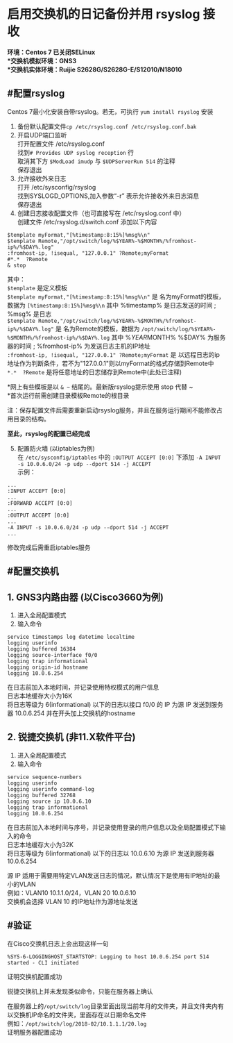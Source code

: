 # 启用交换机的日记备份并用 rsyslog 接收
**环境：Centos 7 已关闭SELinux**  
**\*交换机模拟环境：GNS3**  
**\*交换机实体环境：Ruijie S2628G/S2628G-E/S12010/N18010**

## #配置rsyslog
Centos 7最小化安装自带rsyslog。若无，可执行 `yum install rsyslog` 安装  
1. 备份默认配置文件`cp /etc/rsyslog.conf /etc/rsyslog.conf.bak`
2. 开启UDP端口监听  
打开配置文件 /etc/rsyslog.conf  
找到`# Provides UDP syslog reception` 行  
取消其下方 `$ModLoad imudp` 与 `$UDPServerRun 514` 的注释  
保存退出
3. 允许接收外来日志  
打开 /etc/sysconfig/rsyslog  
找到SYSLOGD_OPTIONS,加入参数“-r” 表示允许接收外来日志消息  
保存退出  
4. 创建日志接收配置文件（也可直接写在 /etc/rsyslog.conf 中）  
创建文件 /etc/rsyslog.d/switch.conf 添加以下内容  
```
$template myFormat,"[%timestamp:8:15%]%msg%\n"
$template Remote,"/opt/switch/log/%$YEAR%-%$MONTH%/%fromhost-ip%/%$DAY%.log"
:fromhost-ip, !isequal, "127.0.0.1" ?Remote;myFormat
#*.*  ?Remote
& stop
```
其中：  
`$template` 是定义模板  
`$template myFormat,"[%timestamp:8:15%]%msg%\n"` 是 名为myFormat的模板，数据为 `[%timestamp:8:15%]%msg%\n` 其中 %timestamp% 是日志发送的时间 ; %msg% 是日志  
`$template Remote,"/opt/switch/log/%$YEAR%-%$MONTH%/%fromhost-ip%/%$DAY%.log"` 是 名为Remote的模板，数据为 `/opt/switch/log/%$YEAR%-%$MONTH%/%fromhost-ip%/%$DAY%.log` 其中 %$YEAR% %$MONTH% %$DAY% 为服务器的时间 ; %fromhost-ip% 为发送日志主机的IP地址  
`:fromhost-ip, !isequal, "127.0.0.1" ?Remote;myFormat` 是 以远程日志的ip地址作为判断条件，若不为"127.0.0.1"则以myFormat的格式存储到Remote中  
`*.*  ?Remote` 是将任意地址的日志储存到Remote中(此处已注释)

\*网上有些模板是以 `& ~` 结尾的。最新版rsyslog提示使用 stop 代替 ~  
\*首次运行前需创建目录模板Remote的根目录  

注：保存配置文件后需要重新启动rsyslog服务，并且在服务运行期间不能修改占用目录的结构。

**至此，rsyslog的配置已经完成**

5. 配置防火墙 (以iptables为例)  
在 `/etc/sysconfig/iptables` 中的 `:OUTPUT ACCEPT [0:0]` 下添加 `-A INPUT -s 10.0.6.0/24 -p udp --dport 514 -j ACCEPT`  
示例：
```
...
:INPUT ACCEPT [0:0]
...
:FORWARD ACCEPT [0:0]
...
:OUTPUT ACCEPT [0:0]
...
-A INPUT -s 10.0.6.0/24 -p udp --dport 514 -j ACCEPT
...
```
修改完成后需重启iptables服务

## #配置交换机
## 1. GNS3内路由器 (以Cisco3660为例)
1. 进入全局配置模式
2. 输入命令
```
service timestamps log datetime localtime
logging userinfo
logging buffered 16384
logging source-interface f0/0
logging trap informational
logging origin-id hostname
logging 10.0.6.254
```
在日志前加入本地时间，并记录使用特权模式的用户信息  
日志本地缓存大小为16K  
将日志等级为 6(informational) 以下的日志以接口 f0/0 的 IP 为源 IP 发送到服务器 10.0.6.254 并在开头加上交换机的hostname  

## 2. 锐捷交换机 (非11.X软件平台)  
1. 进入全局配置模式
2. 输入命令
```
service sequence-numbers
logging userinfo
logging userinfo command-log
logging buffered 32768
logging source ip 10.0.6.10
logging trap informational
logging 10.0.6.254
```
在日志前加入本地时间与序号，并记录使用登录的用户信息以及全局配置模式下输入的命令  
日志本地缓存大小为32K  
将日志等级为 6(informational) 以下的日志以 10.0.6.10 为源 IP 发送到服务器 10.0.6.254

源 IP 适用于需要用特定VLAN发送日志的情况，默认情况下是使用有IP地址的最小的VLAN  
例如：VLAN10 10.1.1.0/24，VLAN 20 10.0.6.10  
交换机会选择 VLAN 10 的IP地址作为源地址发送

## #验证
在Cisco交换机日志上会出现这样一句
```
%SYS-6-LOGGINGHOST_STARTSTOP: Logging to host 10.0.6.254 port 514 started - CLI initiated
```
证明交换机配置成功

锐捷交换机上并未发现类似命令，只能在服务器上确认

在服务器上的`/opt/switch/log`目录里面出现当前年月的文件夹，并且文件夹内有以交换机IP命名的文件夹，里面存在以日期命名文件  
例如：`/opt/switch/log/2018-02/10.1.1.1/20.log`  
证明服务器配置成功
